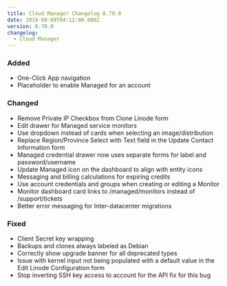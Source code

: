 ```yaml
---
title: Cloud Manager Changelog 0.70.0
date: 2019-09-09T04:12:00.000Z
version: 0.70.0
changelog:
  - Cloud Manager
---
```

### Added

* One-Click App navigation
* Placeholder to enable Managed for an account

### Changed

* Remove Private IP Checkbox from Clone Linode form
* Edit drawer for Managed service monitors
* Use dropdown instead of cards when selecting an image/distribution
* Replace Region/Province Select with Text field in the Update Contact Information form
* Managed credential drawer now uses separate forms for label and password/username
* Update Managed icon on the dashboard to align with entity icons
* Messaging and billing calculations for expiring credits
* Use account credentials and groups when creating or editing a Monitor
* Monitor dashboard card links to /managed/monitors instead of /support/tickets
* Better error messaging for Inter-datacenter migrations

### Fixed

* Client Secret key wrapping
* Backups and clones always labeled as Debian
* Correctly show upgrade banner for all deprecated types
* Issue with kernel input not being populated with a default value in the Edit Linode Configuration form
* Stop inverting SSH key access to account for the API fix for this bug
